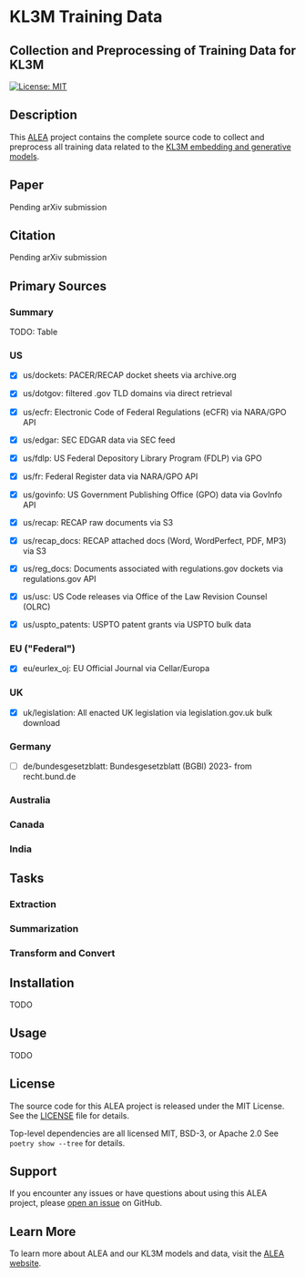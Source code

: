 # KL3M Training Data
## Collection and Preprocessing of Training Data for KL3M

[![License: MIT](https://img.shields.io/badge/License-MIT-yellow.svg)](https://opensource.org/licenses/MIT)


## Description

This [ALEA](https://aleainstitute.ai/) project contains the complete source code to collect and preprocess
all training data related to the [KL3M embedding and generative models](https://kl3m.ai/).


## Paper
Pending arXiv submission

## Citation
Pending arXiv submission

## Primary Sources

### Summary
TODO: Table


### US

* [x] us/dockets: PACER/RECAP docket sheets via archive.org
* [x] us/dotgov: filtered .gov TLD domains via direct retrieval
* [x] us/ecfr: Electronic Code of Federal Regulations (eCFR) via NARA/GPO API
* [x] us/edgar: SEC EDGAR data via SEC feed
* [x] us/fdlp: US Federal Depository Library Program (FDLP) via GPO
* [x] us/fr: Federal Register data via NARA/GPO API
* [x] us/govinfo: US Government Publishing Office (GPO) data via GovInfo API
* [x] us/recap: RECAP raw documents via S3
* [x] us/recap_docs: RECAP attached docs (Word, WordPerfect, PDF, MP3) via S3
* [x] us/reg_docs: Documents associated with regulations.gov dockets via regulations.gov API
* [x] us/usc: US Code releases via Office of the Law Revision Counsel (OLRC)
* [x] us/uspto_patents: USPTO patent grants via USPTO bulk data


### EU ("Federal")

 * [x] eu/eurlex_oj: EU Official Journal via Cellar/Europa

### UK

 * [x] uk/legislation: All enacted UK legislation via legislation.gov.uk bulk download


### Germany

 * [ ] de/bundesgesetzblatt: Bundesgesetzblatt (BGBl) 2023- from recht.bund.de


### Australia

### Canada

### India

## Tasks

### Extraction


### Summarization


### Transform and Convert



## Installation
TODO

## Usage
TODO

## License

The source code for this ALEA project is released under the MIT License. See the [LICENSE](LICENSE) file for details.

Top-level dependencies are all licensed MIT, BSD-3, or Apache 2.0  See `poetry show --tree` for details.

## Support

If you encounter any issues or have questions about using this ALEA project, please [open an issue](https://github.com/alea-institute/kl3m-data/issues) on GitHub.

## Learn More

To learn more about ALEA and our KL3M models and data, visit the [ALEA website](https://aleainstitute.ai/).
